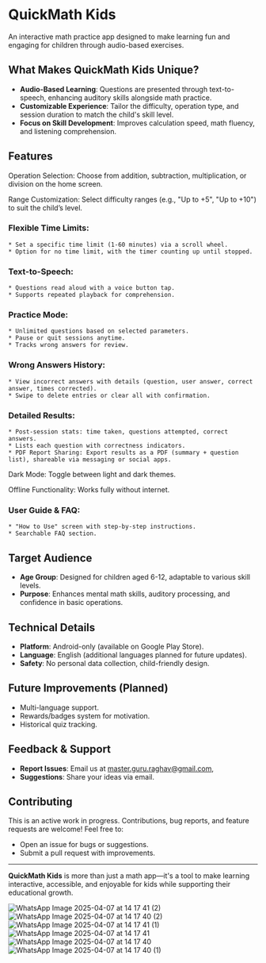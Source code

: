 # QuickMath Kids

An interactive math practice app designed to make learning fun and engaging for children through audio-based exercises.

## What Makes QuickMath Kids Unique?

- **Audio-Based Learning**: Questions are presented through text-to-speech, enhancing auditory skills alongside math practice.
- **Customizable Experience**: Tailor the difficulty, operation type, and session duration to match the child's skill level.
- **Focus on Skill Development**: Improves calculation speed, math fluency, and listening comprehension.

## Features
  Operation Selection: Choose from addition, subtraction, multiplication, or division on the home screen.
  
  Range Customization: Select difficulty ranges (e.g., "Up to +5", "Up to +10") to suit the child’s level.
  
  ### Flexible Time Limits:
    * Set a specific time limit (1-60 minutes) via a scroll wheel.
    * Option for no time limit, with the timer counting up until stopped.
    
  ### Text-to-Speech:
    * Questions read aloud with a voice button tap.
    * Supports repeated playback for comprehension.
    
  ### Practice Mode:
    * Unlimited questions based on selected parameters.
    * Pause or quit sessions anytime.
    * Tracks wrong answers for review.
    
  ### Wrong Answers History:
    * View incorrect answers with details (question, user answer, correct answer, times corrected).
    * Swipe to delete entries or clear all with confirmation.
    
  ### Detailed Results:
    * Post-session stats: time taken, questions attempted, correct answers.
    * Lists each question with correctness indicators.
    * PDF Report Sharing: Export results as a PDF (summary + question list), shareable via messaging or social apps.
    
  Dark Mode: Toggle between light and dark themes.
  
  Offline Functionality: Works fully without internet.
  
  ### User Guide & FAQ:
    * "How to Use" screen with step-by-step instructions.
    * Searchable FAQ section.

## Target Audience

- **Age Group**: Designed for children aged 6-12, adaptable to various skill levels.
- **Purpose**: Enhances mental math skills, auditory processing, and confidence in basic operations.

## Technical Details

- **Platform**: Android-only (available on Google Play Store).
- **Language**: English (additional languages planned for future updates).
- **Safety**: No personal data collection, child-friendly design.

## Future Improvements (Planned)

- Multi-language support.
- Rewards/badges system for motivation.
- Historical quiz tracking.

## Feedback & Support

- **Report Issues**: Email us at master.guru.raghav@gmail.com,
- **Suggestions**: Share your ideas via email.

## Contributing

This is an active work in progress. Contributions, bug reports, and feature requests are welcome! Feel free to:
- Open an issue for bugs or suggestions.
- Submit a pull request with improvements.

---

**QuickMath Kids** is more than just a math app—it's a tool to make learning interactive, accessible, and enjoyable for kids while supporting their educational growth.

![WhatsApp Image 2025-04-07 at 14 17 41 (2)](https://github.com/user-attachments/assets/f7c17a13-6ba2-4466-88a7-ce80c0cd4763)
![WhatsApp Image 2025-04-07 at 14 17 40 (2)](https://github.com/user-attachments/assets/5964ac34-1b9e-4eb5-a2c3-aeca8a15bf22)
![WhatsApp Image 2025-04-07 at 14 17 41 (1)](https://github.com/user-attachments/assets/e50027b2-77b5-4ba4-adc1-bcf1b51209fd)
![WhatsApp Image 2025-04-07 at 14 17 41](https://github.com/user-attachments/assets/423d0db4-3b93-4563-a6bc-3eac3175bf2a)
![WhatsApp Image 2025-04-07 at 14 17 40](https://github.com/user-attachments/assets/420e29ff-c62a-4758-81f8-2e77844a8eb5)
![WhatsApp Image 2025-04-07 at 14 17 40 (1)](https://github.com/user-attachments/assets/8a39db2a-16fd-4c55-b8ed-41cff41e9335)




